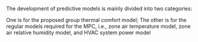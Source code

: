 The development of predictive models is mainly divided into two categories: 

One is for the proposed group thermal comfort model;
The other is for the regular models required for the MPC, i.e., zone air temperature model, zone air relative humidity model, and HVAC system power model